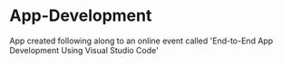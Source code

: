 # App-Development
App created following along to an online event called 'End-to-End App Development Using Visual Studio Code'
